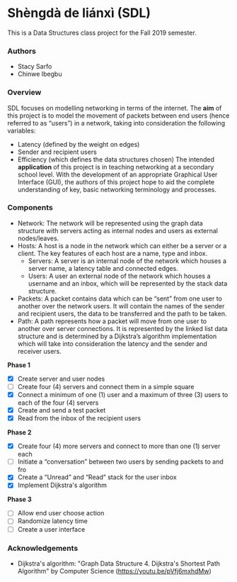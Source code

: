 # Shèngdà de liánxì (SDL)
This is a Data Structures class project for the Fall 2019 semester. 

### Authors
* Stacy Sarfo 
* Chinwe Ibegbu 

### Overview
SDL focuses on modelling networking in terms of the internet. The __aim__ of this project is to model the movement of packets between end users (hence referred to as “users”) in a network, taking into consideration the following variables:
* Latency (defined by the weight on edges)
* Sender and recipient users
* Efficiency (which defines the data structures chosen)
The intended __application__ of this project is in teaching networking at a secondary school level. With the development of an appropriate Graphical User Interface (GUI), the authors of this project hope to aid the complete understanding of key, basic networking terminology and processes. 

### Components
* Network: The network will be represented using the graph data structure with servers acting as internal nodes and users as external nodes/leaves. 
* Hosts: A host is a node in the network which can either be a server or a client. The key features of each  host are a name, type and inbox.
  * Servers: A server is an internal node of the network which houses a server name, a latency table and connected edges.
  * Users: A user an external node of the network which houses a username and an inbox, which will be represented by the stack data structure.
* Packets: A packet contains data which can be “sent” from one user to another over the network users. It will contain the names of the sender and recipient users, the data to be transferred and the path to be taken.
* Path: A path represents how a packet will move from one user to another over server connections. It is represented by the linked list data structure and is determined by a Dijkstra’s algorithm implementation which will take into consideration the latency and the sender and receiver users.

__Phase 1__
- [x] Create server and user nodes
- [ ] Create four (4) servers and connect them in a simple square
- [x] Connect a minimum of one (1) user and a maximum of three (3) users to each of the four (4) servers
- [x] Create and send a test packet
- [x] Read from the inbox of the recipient users

__Phase 2__
- [x] Create four (4) more servers and connect to more than one (1) server each
- [ ] Initiate a “conversation” between two users by sending packets to and fro
- [x] Create a “Unread” and “Read” stack for the user inbox
- [x] Implement Dijkstra's algorithm

__Phase 3__
- [ ] Allow end user choose action 
- [ ] Randomize latency time 
- [ ] Create a user interface

### Acknowledgements 
* Dijkstra's algorithm: "Graph Data Structure 4. Dijkstra's Shortest Path Algorithm" by Computer Science (https://youtu.be/pVfj6mxhdMw)
